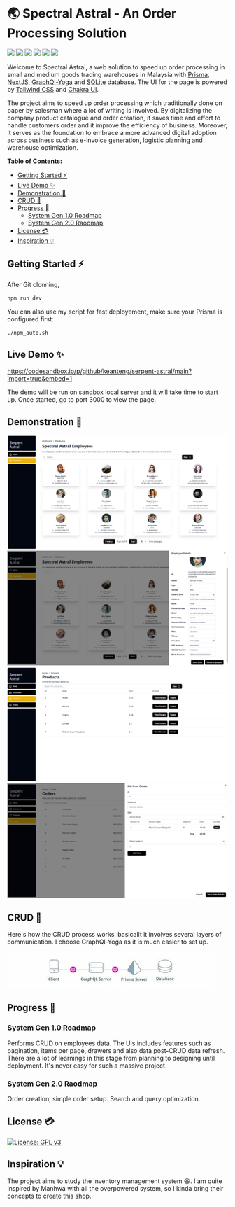 # 🌏 Spectral Astral - An Order Processing Solution <!-- omit in toc -->

![](https://img.shields.io/badge/TypeScript-007ACC?style=for-the-badge&logo=typescript&logoColor=white)
![](https://img.shields.io/badge/SQLite-07405E?style=for-the-badge&logo=sqlite&logoColor=white)
![](https://img.shields.io/badge/Prisma-3982CE?style=for-the-badge&logo=Prisma&logoColor=white)
![](https://img.shields.io/badge/GraphQL-E434AA?style=for-the-badge&logo=graphql&logoColor=white)
![](https://img.shields.io/badge/eslint-3A33D1?style=for-the-badge&logo=eslint&logoColor=white)
![](https://img.shields.io/badge/prettier-1A2C34?style=for-the-badge&logo=prettier&logoColor=F7BA3E)

Welcome to Spectral Astral, a web solution to speed up order processing in small and medium goods trading warehouses in Malaysia with [Prisma](https://www.prisma.io/), [NextJS](https://nextjs.org/), [GraphQl-Yoga](https://the-guild.dev/graphql/yoga-server) and [SQLite](https://www.sqlite.org/index.html) database. The UI for the page is powered by [Tailwind CSS](https://tailwindcss.com/) and [Chakra UI](https://v2.chakra-ui.com/).

The project aims to speed up order processing which traditionally done on paper by salesman where a lot of writing is involved. By digitalizing the company product catalogue and order creation, it saves time and effort to handle customers order and it improve the efficiency of business. Moreover, it serves as the foundation to embrace a more advanced digital adoption across business such as e-invoice generation, logistic planning and warehouse optimization.

**Table of Contents:**

- [Getting Started ⚡](#getting-started-)
- [Live Demo ✨](#live-demo-)
- [Demonstration 💫](#demonstration-)
- [CRUD 🔨](#crud-)
- [Progress 🪫](#progress-)
  - [System Gen 1.0 Roadmap](#system-gen-10-roadmap)
  - [System Gen 2.0 Raodmap](#system-gen-20-raodmap)
- [License 💳](#license-)
- [Inspiration 💡](#inspiration-)


## Getting Started ⚡

After Git clonning,

```bash
npm run dev
```

You can also use my script for fast deployement, make sure your Prisma is configured first:

```bash
./npm_auto.sh
```

## Live Demo ✨

https://codesandbox.io/p/github/keanteng/serpent-astral/main?import=true&embed=1

The demo will be run on sandbox local server and it will take time to start up. Once started, go to port 3000 to view the page.

## Demonstration 💫

![alt text](public/readme/image-2.png)
![alt text](public/readme/image-3.png)
![alt text](public/readme/image-5.png)
![alt text](public/readme/image-4.png)

## CRUD 🔨

Here's how the CRUD process works, basicallt it involves several layers of communication. I choose GraphQl-Yoga as it is much easier to set up.

![alt text](public/readme/image-1.png)

## Progress 🪫

### System Gen 1.0 Roadmap

Performs CRUD on employees data. The UIs includes features such as pagination, items per page, drawers and also data post-CRUD data refresh. There are a lot of learnings in this stage from planning to designing until deployment. It's never easy for such a massive project.

### System Gen 2.0 Raodmap

Order creation, simple order setup. Search and query optimization. 

## License 💳

[![License: GPL v3](https://img.shields.io/badge/License-GPLv3-blue.svg)](https://www.gnu.org/licenses/gpl-3.0)

## Inspiration 💡

The project aims to study the inventory management system 😆. I am quite inspired by Manhwa with all the overpowered system, so I kinda bring their concepts to create this shop. 

